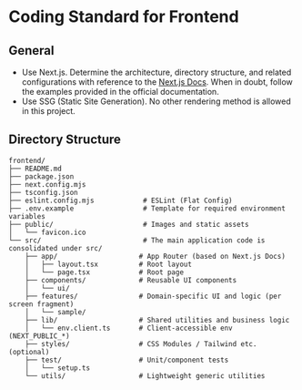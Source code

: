 # Coding Standard for Frontend

## General

* Use Next.js. Determine the architecture, directory structure, and related configurations with reference to the [Next.js Docs](https://nextjs.org/docs). When in doubt, follow the examples provided in the official documentation.
* Use SSG (Static Site Generation). No other rendering method is allowed in this project.

## Directory Structure

```
frontend/
├── README.md
├── package.json
├── next.config.mjs
├── tsconfig.json
├── eslint.config.mjs            # ESLint (Flat Config)
├── .env.example                 # Template for required environment variables
├── public/                      # Images and static assets
│   └── favicon.ico
└── src/                         # The main application code is consolidated under src/
    ├── app/                    # App Router (based on Next.js Docs)
    │   ├── layout.tsx          # Root layout
    │   └── page.tsx            # Root page
    ├── components/             # Reusable UI components
    │   └── ui/
    ├── features/               # Domain-specific UI and logic (per screen fragment)
    │   └── sample/
    ├── lib/                    # Shared utilities and business logic
    │   └── env.client.ts       # Client-accessible env (NEXT_PUBLIC_*)
    ├── styles/                 # CSS Modules / Tailwind etc. (optional)
    ├── test/                   # Unit/component tests
    │   └── setup.ts
    └── utils/                  # Lightweight generic utilities
```
